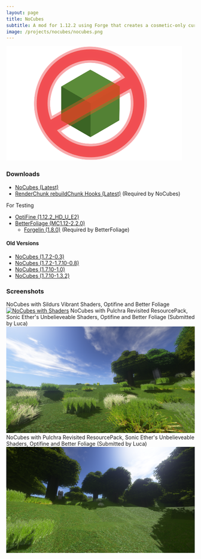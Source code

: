 ```yaml
---
layout: page
title: NoCubes
subtitle: A mod for 1.12.2 using Forge that creates a cosmetic-only curved terrain layout in Minecraft
image: /projects/nocubes/nocubes.png
---
```

![alt text](/projects/nocubes/banner.png "NoCubes logo by Spoobs Ghostly")
### Downloads
- [NoCubes (Latest)](https://github.com/Cadiboo/NoCubes/releases/latest)
- [RenderChunk rebuildChunk Hooks (Latest)](https://github.com/Cadiboo/RenderChunk-rebuildChunk-Hooks/releases/latest) (Required by NoCubes)

For Testing
- [OptiFine (1.12.2_HD_U_E2)](https://optifine.net/downloads)
- [BetterFoliage (MC1.12-2.2.0)](https://www.curseforge.com/minecraft/mc-mods/better-foliage)
	- [Forgelin (1.8.0)](https://minecraft.curseforge.com/projects/shadowfacts-forgelin) (Required by BetterFoliage)

#### Old Versions
- [NoCubes (1.7.2-0.3)](/projects/nocubes/mods/No-Cubes-Mod-1.7.2-0.3.jar)
- [NoCubes (1.7.2-1.7.10-0.8)](/projects/mods/nocubes/noCubes-1.7.2-1.7.10-0.8.jar)
- [NoCubes (1.7.10-1.0)](/projects/nocubes/mods/nocubes-1.0.jar)
- [NoCubes (1.7.10-1.3.2)](/projects/nocubes/mods/[1.7.10]NoCubes1.3.2-Fixed.jar)

### Screenshots
NoCubes with Sildurs Vibrant Shaders, Optifine and Better Foliage
[![NoCubes with Shaders](/projects/nocubes/screenshots/nocubes_shaders.png "NoCubes with Shaders")](/projects/nocubes/screenshots/nocubes_shaders.png)
NoCubes with Pulchra Revisited ResourcePack, Sonic Ether's Unbelieveable Shaders, Optifine and Better Foliage (Submitted by Luca)
[![NoCubes with Shaders in Plains Biome](/projects/nocubes/screenshots/plains.png "NoCubes with Shaders in Plains Biome")](/projects/nocubes/screenshots/plains.png)
NoCubes with Pulchra Revisited ResourcePack, Sonic Ether's Unbelieveable Shaders, Optifine and Better Foliage (Submitted by Luca)
[![NoCubes with Shaders in Plains Biome looking up hill with Wolves](/projects/nocubes/screenshots/plains_hill_wolf.png "NoCubes with Shaders in Plains Biome looking up hill with Wolves")](/projects/nocubes/screenshots/plains_hill_wolf.png)


